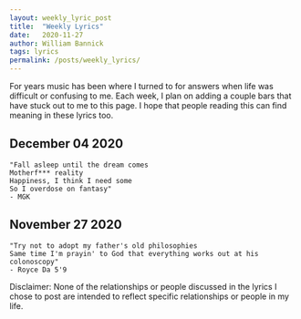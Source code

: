 ```yaml
---
layout: weekly_lyric_post
title:  "Weekly Lyrics"
date:   2020-11-27
author: William Bannick
tags: lyrics
permalink: /posts/weekly_lyrics/
---
```


For years music has been where I turned to for answers when life was difficult or confusing to me. Each week, I plan on adding a couple bars that have stuck out to me to this page. I hope that people reading this can find meaning in these lyrics too.

## December 04 2020
```
"Fall asleep until the dream comes
Motherf*** reality
Happiness, I think I need some
So I overdose on fantasy"
- MGK
```


## November 27 2020
```
"Try not to adopt my father's old philosophies
Same time I'm prayin' to God that everything works out at his colonoscopy"
- Royce Da 5'9
```


Disclaimer: None of the relationships or people discussed in the lyrics I chose to post are intended to reflect specific relationships or people in my life.
